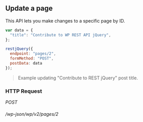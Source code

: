 ## Update a page ##

This API lets you make changes to a specific page by ID.

```javascript
var data = {
  "title": "Contribute to WP REST API jQuery",
};

restjQuery({
  endpoint: "pages/2",
  formMethod: "POST",
  postData: data
});
```
> Example updating "Contribute to REST jQuery" post title.

### HTTP Request ###

<div class="api-endpoint">
  <div class="endpoint-data">
    <i class="label label-post">POST</i>
    <h6>/wp-json/wp/v2/pages/2</h6>
  </div>
</div>
